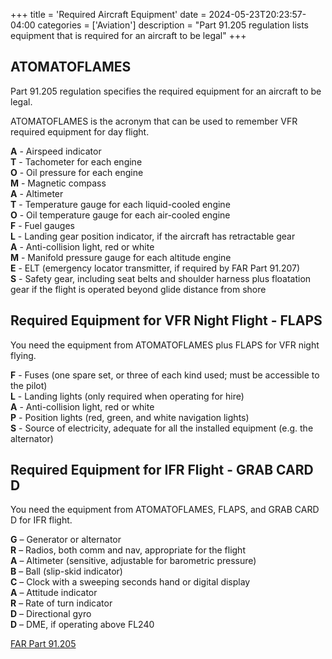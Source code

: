 +++
title = 'Required Aircraft Equipment'
date = 2024-05-23T20:23:57-04:00
categories = ['Aviation']
description = "Part 91.205 regulation lists equipment that is required for an aircraft to be legal"
+++

## ATOMATOFLAMES

Part 91.205 regulation specifies the required equipment for an aircraft to be legal.

ATOMATOFLAMES is the acronym that can be used to remember VFR required equipment for day flight.

**A** - Airspeed indicator<br>
**T** - Tachometer for each engine<br>
**O** - Oil pressure for each engine<br>
**M** - Magnetic compass<br>
**A** - Altimeter<br>
**T** - Temperature gauge for each liquid-cooled engine<br>
**O** - Oil temperature gauge for each air-cooled engine<br>
**F** - Fuel gauges<br>
**L** - Landing gear position indicator, if the aircraft has retractable gear<br>
**A** - Anti-collision light, red or white<br>
**M** - Manifold pressure gauge for each altitude engine<br>
**E** - ELT (emergency locator transmitter, if required by FAR Part 91.207)<br>
**S** - Safety gear, including seat belts and shoulder harness plus floatation gear if the flight is operated beyond glide distance from shore

## Required Equipment for VFR Night Flight - FLAPS

You need the equipment from ATOMATOFLAMES plus FLAPS for VFR night flying.

**F** - Fuses (one spare set, or three of each kind used; must be accessible to the pilot)<br>
**L** - Landing lights (only required when operating for hire)<br>
**A** - Anti-collision light, red or white<br>
**P** - Position lights (red, green, and white navigation lights)<br>
**S** - Source of electricity, adequate for all the installed equipment (e.g. the alternator)

## Required Equipment for IFR Flight - GRAB CARD D

You need the equipment from ATOMATOFLAMES, FLAPS, and GRAB CARD D for IFR flight.

**G** – Generator or alternator<br>
**R** – Radios, both comm and nav, appropriate for the flight<br>
**A** – Altimeter (sensitive, adjustable for barometric pressure)<br>
**B** – Ball (slip-skid indicator)<br>
**C** – Clock with a sweeping seconds hand or digital display<br>
**A** – Attitude indicator<br>
**R** – Rate of turn indicator<br>
**D** – Directional gyro<br>
**D** – DME, if operating above FL240

[FAR Part 91.205](https://www.ecfr.gov/current/title-14/chapter-I/subchapter-F/part-91/subpart-C/section-91.205)

